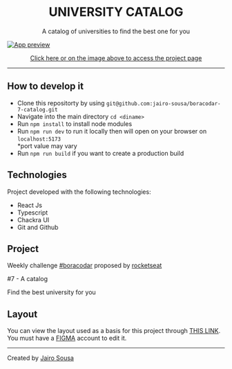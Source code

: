 <h1 align="center"> UNIVERSITY CATALOG </h1>
<p align="center">A catalog of universities to find the best one for you</p>

<a align="center" href="https://eloquent-froyo-e4c37b.netlify.app/">
  <img alt="App preview" src="./.github/preview.svg">
</a>

<p align="center">
<a href="https://eloquent-froyo-e4c37b.netlify.app/">
  Click here or on the image above to access the project page
</a>
</p>

---

## How to develop it

- Clone this repositorty by using `git@github.com:jairo-sousa/boracodar-7-catalog.git`
- Navigate into the main directory `cd <diname>`
- Run `npm install` to install node modules
- Run `npm run dev` to run it locally then will open on your browser on `localhost:5173` </br>
  \*port value may vary
- Run `npm run build` if you want to create a production build

## Technologies

Project developed with the following technologies:

- React Js
- Typescript
- Chackra UI
- Git and Github

## Project

Weekly challenge [#boracodar](https://boracodar.dev/) proposed by [rocketseat](https://www.rocketseat.com.br/)

#7 - A catalog

Find the best university for you

## Layout

You can view the layout used as a basis for this project through [THIS LINK](https://www.figma.com/community/file/1207675804423978995). You must have a [FIGMA](https://www.figma.com/) account to edit it.

---

Created by [Jairo Sousa](https://github.com/jairo-sousa)
